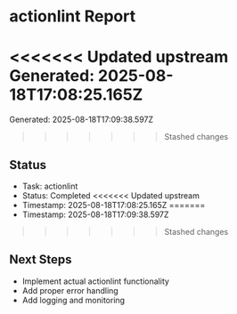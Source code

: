 # actionlint Report

<<<<<<< Updated upstream
Generated: 2025-08-18T17:08:25.165Z
=======
Generated: 2025-08-18T17:09:38.597Z
>>>>>>> Stashed changes

## Status
- Task: actionlint
- Status: Completed
<<<<<<< Updated upstream
- Timestamp: 2025-08-18T17:08:25.165Z
=======
- Timestamp: 2025-08-18T17:09:38.597Z
>>>>>>> Stashed changes

## Next Steps
- Implement actual actionlint functionality
- Add proper error handling
- Add logging and monitoring
